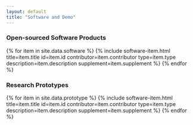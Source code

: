 ```yaml
---
layout: default
title: "Software and Demo"
---
```


<div class="main-section-wrap">
  <div class="title-wrap">
    <h3>Open-sourced Software Products</h3>
  </div>
  <section class="software-list">
  {% for item in site.data.software %}
    {% include software-item.html
      title=item.title
      id=item.id
      contributor=item.contributor
      type=item.type
      description=item.description
      supplement=item.supplement %}
  {% endfor %}
  </section>
</div>

<div class="main-section-wrap">
  <div class="title-wrap">
    <h3>Research Prototypes</h3>
  </div>
  <section class="software-list">
  {% for item in site.data.prototype %}
    {% include software-item.html
      title=item.title
      id=item.id
      contributor=item.contributor
      type=item.type
      description=item.description
      supplement=item.supplement %}
  {% endfor %}
  </section>
</div>
